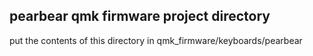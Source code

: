 ## pearbear qmk firmware project directory

put the contents of this directory in qmk_firmware/keyboards/pearbear


